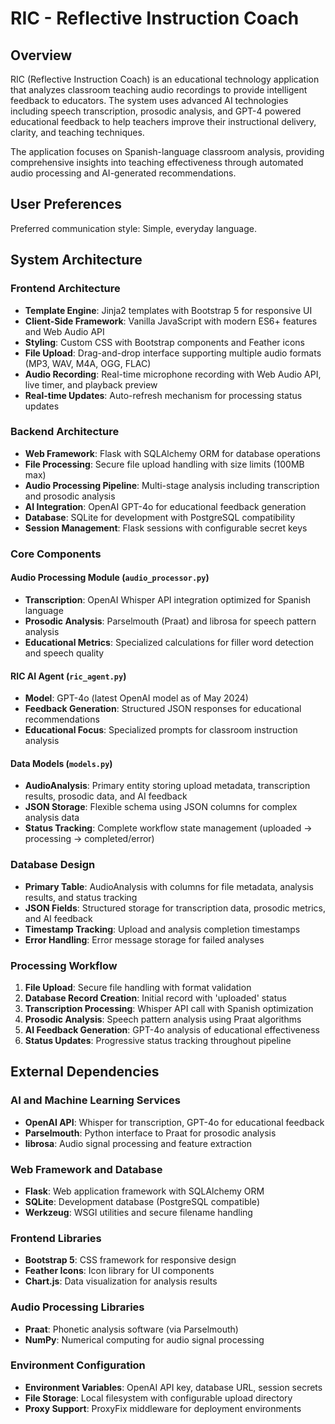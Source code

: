 # RIC - Reflective Instruction Coach

## Overview

RIC (Reflective Instruction Coach) is an educational technology application that analyzes classroom teaching audio recordings to provide intelligent feedback to educators. The system uses advanced AI technologies including speech transcription, prosodic analysis, and GPT-4 powered educational feedback to help teachers improve their instructional delivery, clarity, and teaching techniques.

The application focuses on Spanish-language classroom analysis, providing comprehensive insights into teaching effectiveness through automated audio processing and AI-generated recommendations.

## User Preferences

Preferred communication style: Simple, everyday language.

## System Architecture

### Frontend Architecture
- **Template Engine**: Jinja2 templates with Bootstrap 5 for responsive UI
- **Client-Side Framework**: Vanilla JavaScript with modern ES6+ features and Web Audio API
- **Styling**: Custom CSS with Bootstrap components and Feather icons
- **File Upload**: Drag-and-drop interface supporting multiple audio formats (MP3, WAV, M4A, OGG, FLAC)
- **Audio Recording**: Real-time microphone recording with Web Audio API, live timer, and playback preview
- **Real-time Updates**: Auto-refresh mechanism for processing status updates

### Backend Architecture
- **Web Framework**: Flask with SQLAlchemy ORM for database operations
- **File Processing**: Secure file upload handling with size limits (100MB max)
- **Audio Processing Pipeline**: Multi-stage analysis including transcription and prosodic analysis
- **AI Integration**: OpenAI GPT-4o for educational feedback generation
- **Database**: SQLite for development with PostgreSQL compatibility
- **Session Management**: Flask sessions with configurable secret keys

### Core Components

#### Audio Processing Module (`audio_processor.py`)
- **Transcription**: OpenAI Whisper API integration optimized for Spanish language
- **Prosodic Analysis**: Parselmouth (Praat) and librosa for speech pattern analysis
- **Educational Metrics**: Specialized calculations for filler word detection and speech quality

#### RIC AI Agent (`ric_agent.py`)
- **Model**: GPT-4o (latest OpenAI model as of May 2024)
- **Feedback Generation**: Structured JSON responses for educational recommendations
- **Educational Focus**: Specialized prompts for classroom instruction analysis

#### Data Models (`models.py`)
- **AudioAnalysis**: Primary entity storing upload metadata, transcription results, prosodic data, and AI feedback
- **JSON Storage**: Flexible schema using JSON columns for complex analysis data
- **Status Tracking**: Complete workflow state management (uploaded → processing → completed/error)

### Database Design
- **Primary Table**: AudioAnalysis with columns for file metadata, analysis results, and status tracking
- **JSON Fields**: Structured storage for transcription data, prosodic metrics, and AI feedback
- **Timestamp Tracking**: Upload and analysis completion timestamps
- **Error Handling**: Error message storage for failed analyses

### Processing Workflow
1. **File Upload**: Secure file handling with format validation
2. **Database Record Creation**: Initial record with 'uploaded' status
3. **Transcription Processing**: Whisper API call with Spanish optimization
4. **Prosodic Analysis**: Speech pattern analysis using Praat algorithms
5. **AI Feedback Generation**: GPT-4o analysis of educational effectiveness
6. **Status Updates**: Progressive status tracking throughout pipeline

## External Dependencies

### AI and Machine Learning Services
- **OpenAI API**: Whisper for transcription, GPT-4o for educational feedback
- **Parselmouth**: Python interface to Praat for prosodic analysis
- **librosa**: Audio signal processing and feature extraction

### Web Framework and Database
- **Flask**: Web application framework with SQLAlchemy ORM
- **SQLite**: Development database (PostgreSQL compatible)
- **Werkzeug**: WSGI utilities and secure filename handling

### Frontend Libraries
- **Bootstrap 5**: CSS framework for responsive design
- **Feather Icons**: Icon library for UI components
- **Chart.js**: Data visualization for analysis results

### Audio Processing Libraries
- **Praat**: Phonetic analysis software (via Parselmouth)
- **NumPy**: Numerical computing for audio signal processing

### Environment Configuration
- **Environment Variables**: OpenAI API key, database URL, session secrets
- **File Storage**: Local filesystem with configurable upload directory
- **Proxy Support**: ProxyFix middleware for deployment environments